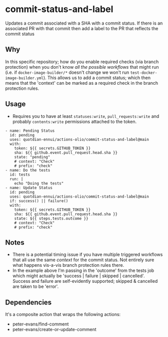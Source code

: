 # commit-status-and-label

Updates a commit associated with a SHA with a commit status. If there is an associated PR with that commit then add a label to the PR that reflects the commit status

## Why

In this specific repository; how do you enable required checks (via branch protection) when you don't know _all the possible workflows_ that might run (i.e. if `docker-image-builder/*` doesn't change we won't run `test-docker-image-builder.yml`). This allows us to add a commit status; which then means that the 'context' can be marked as a required check in the branch protection rules.

## Usage

- Requires you to have at least `statuses:write`, `pull_requests:write` and probably `contents:write` permissions attached to the token.

```action
- name: Pending Status
  id: pending
  uses: quotdian-ennui/actions-olio/commit-status-and-label@main
  with:
    token: ${{ secrets.GITHUB_TOKEN }}
    sha: ${{ github.event.pull_request.head.sha }}
    state: "pending"
    # context: "Check"
    # prefix: "check"
- name: Do the tests
  id: tests
  run: |
    echo "Doing the tests"
- name: Update Status
  id: pending
  uses: quotdian-ennui/actions-olio/commit-status-and-label@main
  if: success() || failure()
  with:
    token: ${{ secrets.GITHUB_TOKEN }}
    sha: ${{ github.event.pull_request.head.sha }}
    state: ${{ steps.tests.outcome }}
    # context: "Check"
    # prefix: "check"
```

## Notes

- There is a potential timing issue if you have multiple triggered workflows that all use the same _context_ for the commit status. Not entirely sure what happens vis-a-vis branch protection rules there.
- In the example above I'm passing in the 'outcome' from the tests job which might actually be 'success | failure | skipped | cancelled'. Success and failure are self-evidently supported; skipped & cancelled are taken to be 'error'.

## Dependencies

It's a composite action that wraps the following actions:

- peter-evans/find-comment
- peter-evans/create-or-update-comment